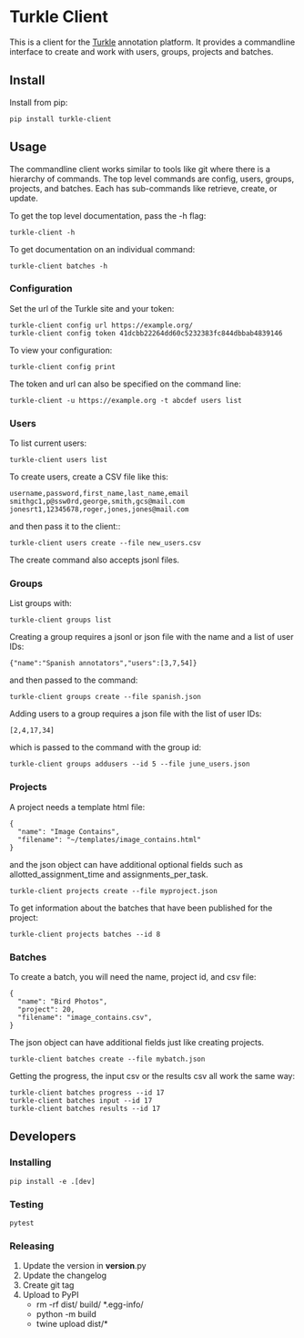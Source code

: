 # Turkle Client
This is a client for the [Turkle](https://github.com/hltcoe/turkle) annotation platform.
It provides a commandline interface to create and work with users, groups, projects and batches.

## Install
Install from pip:
```
pip install turkle-client
```

## Usage
The commandline client works similar to tools like git where there is a hierarchy
of commands. The top level commands are config, users, groups, projects, and batches.
Each has sub-commands like retrieve, create, or update.

To get the top level documentation, pass the -h flag:
```
turkle-client -h
```
To get documentation on an individual command:
```
turkle-client batches -h
```

### Configuration
Set the url of the Turkle site and your token:
```
turkle-client config url https://example.org/
turkle-client config token 41dcbb22264dd60c5232383fc844dbbab4839146
```
To view your configuration:
```
turkle-client config print
```

The token and url can also be specified on the command line:
```
turkle-client -u https://example.org -t abcdef users list
```

### Users
To list current users:
```
turkle-client users list
```

To create users, create a CSV file like this:
```
username,password,first_name,last_name,email
smithgc1,p@ssw0rd,george,smith,gcs@mail.com
jonesrt1,12345678,roger,jones,jones@mail.com
```
and then pass it to the client::
```
turkle-client users create --file new_users.csv
```
The create command also accepts jsonl files.

### Groups
List groups with:
```
turkle-client groups list
```

Creating a group requires a jsonl or json file with the name and a 
list of user IDs:
```
{"name":"Spanish annotators","users":[3,7,54]}
```
and then passed to the command:
```
turkle-client groups create --file spanish.json
```

Adding users to a group requires a json file with the list of user IDs:
```
[2,4,17,34]
```
which is passed to the command with the group id:
```
turkle-client groups addusers --id 5 --file june_users.json
```

### Projects
A project needs a template html file:
```
{
  "name": "Image Contains",
  "filename": "~/templates/image_contains.html"
}
```
and the json object can have additional optional fields such as
allotted_assignment_time and assignments_per_task.
```
turkle-client projects create --file myproject.json
```

To get information about the batches that have been published for the project:
```
turkle-client projects batches --id 8
```

### Batches
To create a batch, you will need the name, project id, and csv file:
```
{
  "name": "Bird Photos",
  "project": 20,
  "filename": "image_contains.csv",
}
```
The json object can have additional fields just like creating projects.
```
turkle-client batches create --file mybatch.json
```

Getting the progress, the input csv or the results csv all work the same way:
```
turkle-client batches progress --id 17
turkle-client batches input --id 17
turkle-client batches results --id 17
```

## Developers

### Installing
```
pip install -e .[dev]
```

### Testing
```
pytest
```

### Releasing
1. Update the version in __version__.py
2. Update the changelog
3. Create git tag
4. Upload to PyPI
    * rm -rf dist/ build/ *.egg-info/
    * python -m build
    * twine upload dist/*